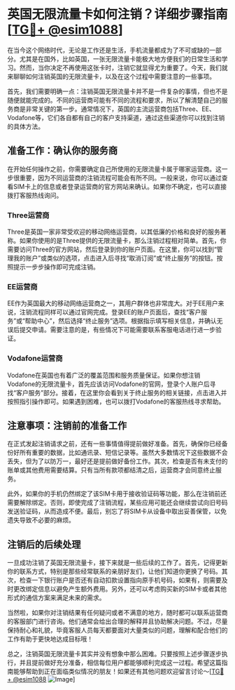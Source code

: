 # 英国无限流量卡如何注销？详细步骤指南[[TG💪+ @esim1088](https://t.me/s/esim1088)]

在当今这个网络时代，无论是工作还是生活，手机流量都成为了不可或缺的一部分。尤其是在国外，比如英国，一张无限流量卡能极大地方便我们的日常生活和学习。然而，当你决定不再使用这张卡时，注销它就显得尤为重要了。今天，我们就来聊聊如何注销英国的无限流量卡，以及在这个过程中需要注意的一些事项。

首先，我们需要明确一点：注销英国无限流量卡并不是一件复杂的事情，但也不是随便就能完成的。不同的运营商可能有不同的流程和要求，所以了解清楚自己的服务商是非常关键的第一步。通常情况下，英国的主流运营商包括Three、EE、Vodafone等，它们各自都有自己的客户支持渠道，通过这些渠道你可以找到注销的具体方法。

## 准备工作：确认你的服务商

在开始任何操作之前，你需要确定自己所使用的无限流量卡属于哪家运营商。这一步很重要，因为不同运营商的注销流程可能会有所不同。一般来说，你可以通过查看SIM卡上的信息或者登录运营商的官方网站来确认。如果你不确定，也可以直接拨打客服热线询问。

### Three运营商

Three是英国一家非常受欢迎的移动网络运营商，以其低廉的价格和良好的服务著称。如果你使用的是Three提供的无限流量卡，那么注销过程相对简单。首先，你需要访问Three的官方网站，然后登录到你的账户页面。在这里，你可以找到“管理我的账户”或类似的选项，点击进入后寻找“取消订阅”或“终止服务”的按钮。按照提示一步步操作即可完成注销。

### EE运营商

EE作为英国最大的移动网络运营商之一，其用户群体也非常庞大。对于EE用户来说，注销流程同样可以通过官网完成。登录EE的账户页面后，查找“客户服务”或“帮助中心”，然后选择“终止服务”选项。根据指示填写相关信息，并确认无误后提交申请。需要注意的是，有些情况下可能需要联系客服电话进行进一步验证。

### Vodafone运营商

Vodafone在英国也有着广泛的覆盖范围和服务质量保证。如果你想注销Vodafone的无限流量卡，首先应该访问Vodafone的官网，登录个人账户后寻找“客户服务”部分。接着，在这里你会看到关于终止服务的相关链接，点击进入并按照指引操作即可。如果遇到困难，也可以拨打Vodafone的客服热线寻求帮助。

## 注意事项：注销前的准备工作

在正式发起注销请求之前，还有一些事情值得提前做好准备。首先，确保你已经备份好所有重要的数据，比如通讯录、短信记录等。虽然大多数情况下这些数据不会丢失，但为了以防万一，最好还是提前做好备份工作。其次，检查是否有未支付的账单或其他费用需要结算。只有当所有款项都结清之后，运营商才会同意终止服务。

此外，如果你的手机仍然绑定了该SIM卡用于接收验证码等功能，那么在注销前还需要解除绑定。否则，即使完成了注销流程，某些应用可能还会继续尝试向旧号码发送验证码，从而造成不便。最后，别忘了将SIM卡从设备中取出妥善保管，以免遗失导致不必要的麻烦。

## 注销后的后续处理

一旦成功注销了英国无限流量卡，接下来就是一些后续的工作了。首先，记得更新你的联系方式，特别是那些经常联系的亲朋好友们，让他们知道你更换了号码。其次，检查一下银行账户是否还有自动扣款设置指向原手机号码，如果有，则需要及时更改绑定信息以避免产生额外费用。另外，还可以考虑购买新的SIM卡或者其他形式的通信方案来满足未来的需求。

当然啦，如果你对注销结果有任何疑问或者不满意的地方，随时都可以联系运营商的客服部门进行咨询。他们通常会给出合理的解释并且协助解决问题。不过，尽量保持耐心和礼貌，毕竟客服人员每天都要面对大量类似的问题，理解和配合他们的工作有助于更快地达成目标哦！

总之，注销英国无限流量卡其实并没有想象中那么困难。只要按照上述步骤逐步执行，并且提前做好充分准备，相信每位用户都能够顺利完成这一过程。希望这篇指南能够帮助到正在面临类似情况的朋友！如果还有其他问题欢迎留言讨论～[[TG💪+ @esim1088](https://t.me/s/esim1088) ![Image](https://i.postimg.cc/4NQfJmqS/Snipaste-2025-05-13-00-14-12.png)]